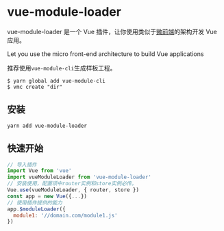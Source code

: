 # vue-module-loader

vue-module-loader 是一个 Vue 插件，让你使用类似于[微前端](https://www.thoughtworks.com/radar/techniques/micro-frontends)的架构开发 Vue 应用。

Let you use the micro front-end architecture to build Vue applications

推荐使用`vue-module-cli`生成样板工程。

```
$ yarn global add vue-module-cli
$ vmc create "dir"
```

## 安装

```
yarn add vue-module-loader
```

## 快速开始

```javascript
// 导入插件
import Vue from 'vue'
import vueModuleLoader from 'vue-module-loader'
// 安装使用，配置项中router实例和store实例必传。
Vue.use(vueModuleLoader, { router, store })
const app = new Vue({...})
// 使用插件提供的能力
app.$moduleLoader({
  module1: '//domain.com/module1.js'
})
```
